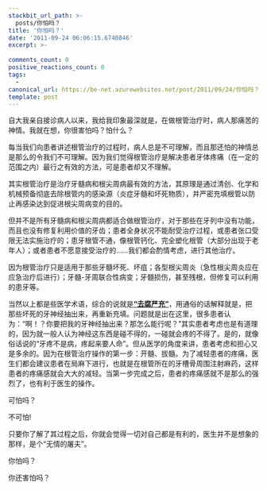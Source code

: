 ```yaml
---
stackbit_url_path: >-
  posts/你怕吗？
title: '你怕吗？'
date: '2011-09-24 06:06:15.6740846'
excerpt: >-
  
comments_count: 0
positive_reactions_count: 0
tags: 
  - 
canonical_url: https://be-net.azurewebsites.net/post/2011/09/24/你怕吗？
template: post
---
```

<p>自大我亲自接诊病人以来，我给我印象最深就是，在做根管治疗时，病人那痛苦的神情。我就在想，你很害怕吗？怕什么？</p>  <p>每当我们向患者讲述根管治疗的过程时，病人总是不可理解，而且那还怕的神情总是那么的令我们不可理解。因为我们觉得根管治疗是解决患者牙体疼痛（在一定的范围之内）最行之有效的方法，可是患者却又不理解。</p>  <p>其实根管治疗是治疗牙髓病和根尖周病最有效的方法，其原理是通过清创、化学和机械预备彻底去除根管内的感染源（炎症牙髓和坏死物质），并严密充填根管以防止再感染达到促进根尖周病变的目的。</p>  <p>但并不是所有牙髓病和根尖周病都适合做根管治疗，对于那些在牙列中没有功能，而且也没有修复利用价值的牙齿；患者全身状况不能耐受治疗过程，或患者张口受限无法实施治疗的；患牙根管不通，像根管钙化、完全塑化根管（大部分出现于老年人）；或者患者不愿意接受治疗的……我们都会酌情考虑，进行其他治疗。</p>  <p>因为根管治疗只是适用于那些牙髓坏死、坏疽；各型根尖周炎（急性根尖周炎应在应急治疗后进行）；牙髓-牙周联合性病变；牙髓损伤，甚至残根，但修复可以利用的患牙等。</p>  <p>当然以上都是些医学术语，综合的说就是<b><u>“去腐严充”</u></b>，用通俗的话解释就是，把那些坏死的牙神经抽出来，再重新充填。问题就是出在这里，很多患者认为：“啊！？你要把我的牙神经抽出来？那怎么能行呢？”其实患者考虑也是有道理的，因为就一般人认为神经这东西是碰不得的，一碰就会疼的不得了。是的，就像俗话说的“牙疼不是病，疼起来要人命”。但从医学的角度来讲，患者考虑和担心又是多余的。因为在根管治疗操作的第一步：开髓、拔髓。为了减轻患者的疼痛，医生们都会建议患者在局麻下进行，也就是在根管所在的牙槽骨周围注射麻药，这样患者的疼痛感就会大大的减轻。当第一步完成之后，患者的疼痛感就不是那么的强烈了，也有利于医生的操作。</p>  <p>可怕吗？</p>  <p>不可怕!</p>  <p>只要你了解了其过程之后，你就会觉得一切对自己都是有利的，医生并不是想象的那样，是个“无情的屠夫”。</p>  <p>你怕吗？</p>  <p>你还害怕吗？</p>